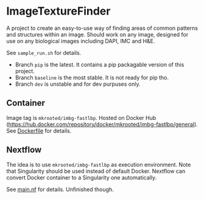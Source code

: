 # ImageTextureFinder
A project to create an easy-to-use way of finding areas of common patterns and structures within an image. Should work on any image, designed for use on any biological images including DAPI, IMC and H&E.

See `sample_run.sh` for details.

- Branch `pip` is the latest. It contains a pip packagable version of this project.
- Branch `baseline` is the most stable. It is not ready for pip tho.
- Branch `dev` is unstable and for dev purpuses only.


## Container
Image tag is `mkrooted/imbg-fastlbp`. Hosted on Docker Hub (https://hub.docker.com/repository/docker/mkrooted/imbg-fastlbp/general).
See [Dockerfile](src/container/Dockerfile) for details.

## Nextflow
The idea is to use `mkrooted/imbg-fastlbp` as execution environment. 
Note that Singularity should be used instead of default Docker. Nextflow can convert Docker container to a Singularity one automatically.

<!-- TODO: -->
<!-- Execution example:
```bash
# working dir is ./src/nextflow
nextflow .
``` -->

See [main.nf](src/nextflow/main.nf) for details. Unfinished though.
